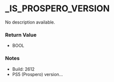 # _IS_PROSPERO_VERSION

No description available.

### Return Value
* BOOL

### Notes
* Build: 2612
* PS5 (Prospero) version...

